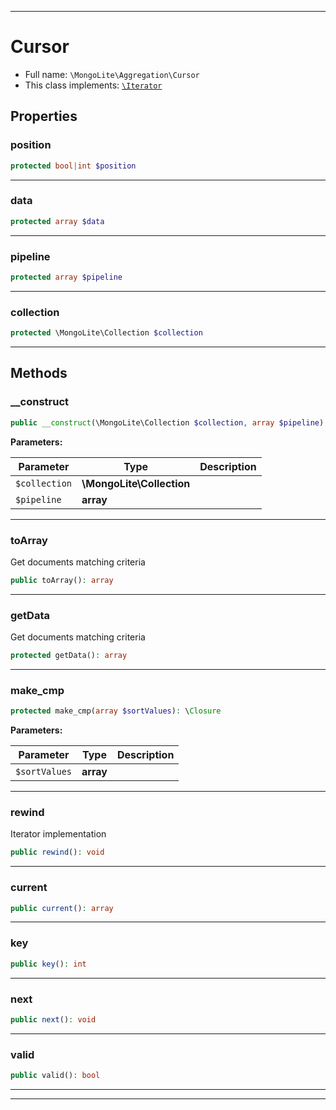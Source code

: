 ***

# Cursor





* Full name: `\MongoLite\Aggregation\Cursor`
* This class implements:
[`\Iterator`](../../Iterator.md)



## Properties


### position



```php
protected bool|int $position
```






***

### data



```php
protected array $data
```






***

### pipeline



```php
protected array $pipeline
```






***

### collection



```php
protected \MongoLite\Collection $collection
```






***

## Methods


### __construct



```php
public __construct(\MongoLite\Collection $collection, array $pipeline): mixed
```








**Parameters:**

| Parameter | Type | Description |
|-----------|------|-------------|
| `$collection` | **\MongoLite\Collection** |  |
| `$pipeline` | **array** |  |




***

### toArray

Get documents matching criteria

```php
public toArray(): array
```











***

### getData

Get documents matching criteria

```php
protected getData(): array
```











***

### make_cmp



```php
protected make_cmp(array $sortValues): \Closure
```








**Parameters:**

| Parameter | Type | Description |
|-----------|------|-------------|
| `$sortValues` | **array** |  |




***

### rewind

Iterator implementation

```php
public rewind(): void
```











***

### current



```php
public current(): array
```











***

### key



```php
public key(): int
```











***

### next



```php
public next(): void
```











***

### valid



```php
public valid(): bool
```











***


***


